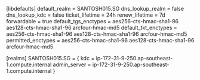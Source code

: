 [libdefaults]
 default_realm = SANTOSH015.SG
 dns_lookup_realm = false
 dns_lookup_kdc = false
 ticket_lifetime = 24h
 renew_lifetime = 7d
 forwardable = true
 default_tgs_enctypes = aes256-cts-hmac-sha1-96 aes128-cts-hmac-sha1-96 arcfour-hmac-md5
 default_tkt_enctypes = aes256-cts-hmac-sha1-96 aes128-cts-hmac-sha1-96 arcfour-hmac-md5
 permitted_enctypes = aes256-cts-hmac-sha1-96 aes128-cts-hmac-sha1-96 arcfour-hmac-md5


[realms]
 SANTOSH015.SG = {
  kdc = ip-172-31-9-250.ap-southeast-1.compute.internal
  admin_server = ip-172-31-9-250.ap-southeast-1.compute.internal
 }
